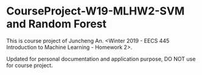 # CourseProject-W19-MLHW2-SVM and Random Forest

This is course project of Juncheng An. <Winter 2019 - EECS 445 Introduction to Machine Learning - Homework 2>.

Updated for personal documentation and application purpose, DO NOT use for course project.
